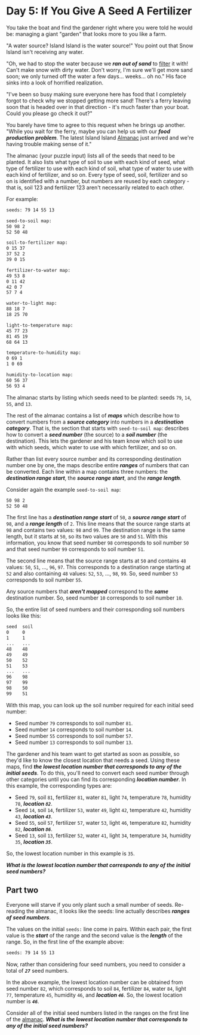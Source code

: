 # Day 5: If You Give A Seed A Fertilizer

You take the boat and find the gardener right where you were told he would be: managing a giant "garden" that looks more to you like a farm.

"A water source? Island Island is the water source!" You point out that Snow Island isn't receiving any water.

"Oh, we had to stop the water because we **_ran out of sand_** to [filter](https://en.wikipedia.org/wiki/Sand_filter) it with! Can't make snow with dirty water. Don't worry, I'm sure we'll get more sand soon; we only turned off the water a few days... weeks... oh no." His face sinks into a look of horrified realization.

"I've been so busy making sure everyone here has food that I completely forgot to check why we stopped getting more sand! There's a ferry leaving soon that is headed over in that direction - it's much faster than your boat. Could you please go check it out?"

You barely have time to agree to this request when he brings up another. "While you wait for the ferry, maybe you can help us with our **_food production problem_**. The latest Island Island [Almanac](https://en.wikipedia.org/wiki/Almanac) just arrived and we're having trouble making sense of it."

The almanac (your puzzle input) lists all of the seeds that need to be planted. It also lists what type of soil to use with each kind of seed, what type of fertilizer to use with each kind of soil, what type of water to use with each kind of fertilizer, and so on. Every type of seed, soil, fertilizer and so on is identified with a number, but numbers are reused by each category - that is, soil 123 and fertilizer 123 aren't necessarily related to each other.

For example:

```txt
seeds: 79 14 55 13

seed-to-soil map:
50 98 2
52 50 48

soil-to-fertilizer map:
0 15 37
37 52 2
39 0 15

fertilizer-to-water map:
49 53 8
0 11 42
42 0 7
57 7 4

water-to-light map:
88 18 7
18 25 70

light-to-temperature map:
45 77 23
81 45 19
68 64 13

temperature-to-humidity map:
0 69 1
1 0 69

humidity-to-location map:
60 56 37
56 93 4
```

The almanac starts by listing which seeds need to be planted: seeds `79`, `14`, `55`, and `13`.

The rest of the almanac contains a list of **_maps_** which describe how to convert numbers from a **_source category_** into numbers in a **_destination category_**. That is, the section that starts with `seed-to-soil map`: describes how to convert a **_seed number_** (the source) to a **_soil number_** (the destination). This lets the gardener and his team know which soil to use with which seeds, which water to use with which fertilizer, and so on.

Rather than list every source number and its corresponding destination number one by one, the maps describe entire **_ranges_** of numbers that can be converted. Each line within a map contains three numbers: the **_destination range start_**, the **_source range start_**, and the **_range length_**.

Consider again the example `seed-to-soil map`:

```txt
50 98 2
52 50 48
```

The first line has a **_destination range start_** of `50`, a **_source range start_** of `98`, and a **_range length_** of `2`. This line means that the source range starts at `98` and contains two values: `98` and `99`. The destination range is the same length, but it starts at `50`, so its two values are `50` and `51`. With this information, you know that seed number `98` corresponds to soil number `50` and that seed number `99` corresponds to soil number `51`.

The second line means that the source range starts at `50` and contains `48` values: `50`, `51`, ..., `96`, `97`. This corresponds to a destination range starting at `52` and also containing `48` values: `52`, `53`, ..., `98`, `99`. So, seed number `53` corresponds to soil number `55`.

Any source numbers that **_aren't mapped_** correspond to the **_same_** destination number. So, seed number `10` corresponds to soil number `10`.

So, the entire list of seed numbers and their corresponding soil numbers looks like this:

```txt
seed  soil
0     0
1     1
...   ...
48    48
49    49
50    52
51    53
...   ...
96    98
97    99
98    50
99    51
```

With this map, you can look up the soil number required for each initial seed number:

- Seed number `79` corresponds to soil number `81`.
- Seed number `14` corresponds to soil number `14`.
- Seed number `55` corresponds to soil number `57`.
- Seed number `13` corresponds to soil number `13`.

The gardener and his team want to get started as soon as possible, so they'd like to know the closest location that needs a seed. Using these maps, find **_the lowest location number that corresponds to any of the initial seeds_**. To do this, you'll need to convert each seed number through other categories until you can find its corresponding **_location number_**. In this example, the corresponding types are:

- Seed `79`, soil `81`, fertilizer `81`, water `81`, light `74`, temperature `78`, humidity `78`, **_location `82`_**.
- Seed `14`, soil `14`, fertilizer `53`, water `49`, light `42`, temperature `42`, humidity `43`, **_location `43`_**.
- Seed `55`, soil `57`, fertilizer `57`, water `53`, light `46`, temperature `82`, humidity `82`, **_location `86`_**.
- Seed `13`, soil `13`, fertilizer `52`, water `41`, light `34`, temperature `34`, humidity `35`, **_location `35`_**.

So, the lowest location number in this example is `35`.

**_What is the lowest location number that corresponds to any of the initial seed numbers?_**

## Part two

Everyone will starve if you only plant such a small number of seeds. Re-reading the almanac, it looks like the seeds: line actually describes **_ranges of seed numbers_**.

The values on the initial `seeds:` line come in pairs. Within each pair, the first value is the **_start_** of the range and the second value is the **_length_** of the range. So, in the first line of the example above:

```txt
seeds: 79 14 55 13
```

Now, rather than considering four seed numbers, you need to consider a total of **_`27`_** seed numbers.

In the above example, the lowest location number can be obtained from seed number `82`, which corresponds to soil `84`, fertilizer `84`, water `84`, light `77`, temperature `45`, humidity `46`, and **_location `46`_**. So, the lowest location number is **_`46`_**.

Consider all of the initial seed numbers listed in the ranges on the first line of the [almanac](https://github.com/DemonQilin/advent-of-code-2023/tree/main/05-day-fertilize-seed/seeds-almanac-input.txt). **_What is the lowest location number that corresponds to any of the initial seed numbers?_**
